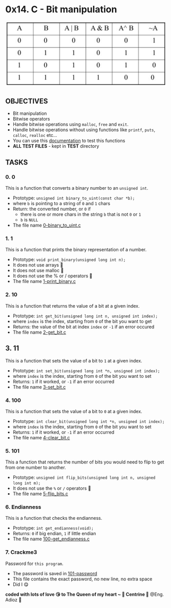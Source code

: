 # 0x14. C - Bit manipulation

![plot](./test/bitwise.png)

## OBJECTIVES

* Bit manipulation
* Bitwise operators
* Handle bitwise operations using ```malloc```, ```free``` and ```exit```.
* Handle bitwise operations without using functions like ```printf```, ```puts```, ```calloc```, ```realloc``` etc…
* You can use this [documentation](./test/README.md) to test this functions
* **ALL TEST FILES** - kept in **TEST** directory

## TASKS

### 0. 0

This is a function that converts a binary number to an ```unsigned int```.

* Prototype: ```unsigned int binary_to_uint(const char *b);```
* where ```b``` is pointing to a string of ```0``` and ```1``` chars
* Return: the converted number, or ```0``` if
  * there is one or more chars in the string ```b``` that is not ```0``` or ```1```
  * ```b``` is ```NULL```
* The file name [0-binary_to_uint.c](./0-binary_to_uint.c)

### 1. 1

This is  a function that prints the binary representation of a number.

* Prototype: ```void print_binary(unsigned long int n);```
* It does not use arrays 🥴
* It does not use malloc 🥴
* It does not use the % or / operators 🥴
* The file name [1-print_binary.c](./1-print_binary.c)

### 2. 10

This is a function that returns the value of a bit at a given index.

* Prototype: ```int get_bit(unsigned long int n, unsigned int index);```
* where ```index``` is the index, starting from ```0``` of the bit you want to get
* Returns: the value of the bit at index ```index``` or ```-1``` if an error occured
* The file name [2-get_bit.c](./2-get_bit.c)

## 3. 11

This is a function that sets the value of a bit to ```1``` at a given index.

* Prototype: ```int set_bit(unsigned long int *n, unsigned int index);```
* where ```index``` is the index, starting from ```0``` of the bit you want to set
* Returns: ```1``` if it worked, or ```-1``` if an error occurred
* The file name [3-set_bit.c](./3-set_bit.c)

### 4. 100

This is a function that sets the value of a bit to ```0``` at a given index.

* Prototype: ```int clear_bit(unsigned long int *n, unsigned int index);```
* where ```index``` is the index, starting from ```0``` of the bit you want to set
* Returns: ```1``` if it worked, or ```-1``` if an error occurred
* The file name [4-clear_bit.c](./4-clear_bit.c)

### 5. 101

This a function that returns the number of bits you would need to flip to get from one number to another.

* Prototype: ```unsigned int flip_bits(unsigned long int n, unsigned long int m);```
* It does not use the ```%``` or ```/``` operators 🥴
* The file name [5-flip_bits.c](./5-flip_bits.c)

### 6. Endianness

This is a function that checks the endianness.

* Prototype: ```int get_endianness(void);```
* Returns: ```0``` if big endian, ```1``` if little endian
* The file name [100-get_endianness.c](./100-get_endianness.c)

### 7. Crackme3

Password for ```this program```.

* The password is saved in [101-password](./101-password)
* This file contains the exact password, no new line, no extra space
* Did I  😋

**coded with lots of love 😘 to The Queen of my heart ~ 🥰 Centrine 🥰**
@Eng. Adioz 👻
